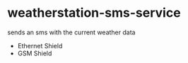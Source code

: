 # weatherstation-sms-service
sends an sms with the current weather data

* Ethernet Shield
* GSM Shield